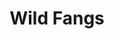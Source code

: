 --- 
title: "Wild Fangs"
publishdate: "2019-5-5T16:48:46+02:00"
src: "https://365manga.net/manga/wild-fangs"
image: "https://data.365manga.net/images/thumbnails/19482-wild-fangs.jpg"
description: "Mao, who has a rare bloodline of a beast, goes on a journey to find his brother after their grandmother dies . He then meets Syon, a bounty hunter, who is willing to help him on his search...will it become more?"
---